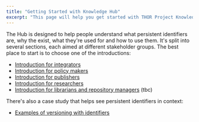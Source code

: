 ```yaml
---
title: "Getting Started with Knowledge Hub"
excerpt: "This page will help you get started with THOR Project Knowledge Hub. You'll be up and running in a jiffy!"
---
```

The Hub is designed to help people understand what persistent identifiers are, why the exist, what they're used for and how to use them.  It's split into several sections, each aimed at different stakeholder groups.  The best place to start is to choose one of the introductions:

* [Introduction for integrators](doc:introduction-for-integrators) 
* [Introduction for policy makers](doc:introduction-for-policy-makers) 
* [Introduction for publishers](doc:introduction-for-publishers) 
* [Introduction for researchers](doc:introduction-for-researchers)
* [Introduction for librarians and repository managers](doc:introduction-for-librarians-and-repository-managers) (tbc)

There's also a case study that helps see persistent identifiers in context:

* [Examples of versioning with identifiers](doc:examples-of-versioning-with-identifiers)